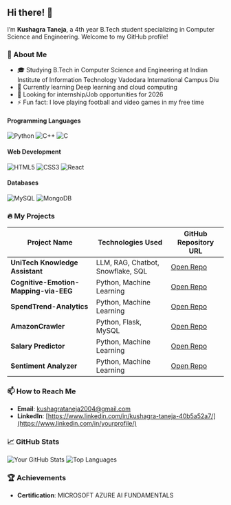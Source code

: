 ## Hi there! 👋

I’m **Kushagra Taneja**, a 4th year B.Tech student specializing in Computer Science and Engineering. Welcome to my GitHub profile!

### 🚀 About Me

- 🎓 Studying B.Tech in Computer Science and Engineering at Indian Institute of Information Technology Vadodara International Campus Diu
- 🌱 Currently learning Deep learning and cloud computing
- 💼 Looking for internship/Job opportunities for 2026
- ⚡ Fun fact: I love playing football and video games in my free time

#### Programming Languages

![Python](https://img.shields.io/badge/Python-3670A0?style=for-the-badge&logo=python&logoColor=ffdd54)
![C++](https://img.shields.io/badge/C++-00599C?style=for-the-badge&logo=cplusplus&logoColor=white)
![C](https://img.shields.io/badge/C-00599C?style=for-the-badge&logo=c&logoColor=white)

#### Web Development

![HTML5](https://img.shields.io/badge/HTML5-E34F26?style=for-the-badge&logo=html5&logoColor=white)
![CSS3](https://img.shields.io/badge/CSS3-1572B6?style=for-the-badge&logo=css3&logoColor=white)
![React](https://img.shields.io/badge/React-20232A?style=for-the-badge&logo=react&logoColor=61DAFB)

#### Databases

![MySQL](https://img.shields.io/badge/MySQL-00000F?style=for-the-badge&logo=mysql&logoColor=white)
![MongoDB](https://img.shields.io/badge/MongoDB-4EA94B?style=for-the-badge&logo=mongodb&logoColor=white)

### 🔥 My Projects

| Project Name | Technologies Used | GitHub Repository URL |
|--------------|-------------------|-----|
| **UniTech Knowledge Assistant** | LLM, RAG, Chatbot, Snowflake, SQL | [Open Repo](https://github.com/Kushagra1taneja/Cognitive-Emotion-Mapping-via-EEG/tree/main) |
| **Cognitive-Emotion-Mapping-via-EEG** | Python, Machine Learning | [Open Repo](https://github.com/Kushagra1taneja/Cognitive-Emotion-Mapping-via-EEG/tree/main) |
| **SpendTrend-Analytics** | Python, Machine Learning | [Open Repo](https://github.com/Kushagra1taneja/SpendTrend-Analytics-K-Means-Clustering-for-Customer-Insights) |
| **AmazonCrawler** | Python, Flask, MySQL | [Open Repo](https://github.com/Kushagra1taneja/AmazonCrawler)|
| **Salary Predictor** | Python, Machine Learning | [Open Repo](https://github.com/Kushagra1taneja/SalaryPredictor)|
| **Sentiment Analyzer** | Python, Machine Learning | [Open Repo](https://github.com/Kushagra1taneja/Sentiment-Analyzer/)|





### 📫 How to Reach Me

- **Email**: [kushagrataneja2004@gmail.com](mailto:kushagrataneja2004@gmail.com)
- **LinkedIn**: [https://www.linkedin.com/in/kushagra-taneja-40b5a52a7/](https://www.linkedin.com/in/yourprofile/)

### 📈 GitHub Stats

![Your GitHub Stats](https://github-readme-stats.vercel.app/api?username=Kushagra1taneja&show_icons=true&theme=radical)
![Top Languages](https://github-readme-stats.vercel.app/api/top-langs/?username=Kushagra1taneja&layout=compact&theme=radical&show_icons=true)

### 🏆 Achievements

- **Certification**: MICROSOFT AZURE AI FUNDAMENTALS




